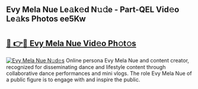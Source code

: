 ## Evy Mela Nue Le𝚊k𝚎d N𝚞𝚍e - Part-QEL Vid𝚎o Le𝚊ks Photos ee5Kw

# <h2><a href="http://fb5kqk.evod.top/?m=Evy+Mela+Nue">🔗 👉🔴 Evy Mela Nue Vid𝚎o Ph𝚘t𝚘s</a></h2>

[![Evy Mela Nue N𝚞d𝚎s](https://i.imgur.com/8V9OHl7.gif)](http://fb5kqk.evod.top/?m=Evy+Mela+Nue)
Online persona Evy Mela Nue and content creator, recognized for disseminating dance and lifestyle content through collaborative dance performances and mini vlogs. The role Evy Mela Nue of a public figure is to engage with and inspire the public. 
